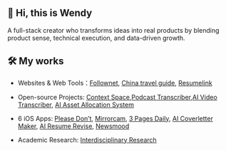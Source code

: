 ## 👋 Hi, this is Wendy

A full-stack creator who transforms ideas into real products by blending product sense, technical execution, and data-driven growth.


## 🛠️ My works

- Websites & Web Tools：[Follownet](https://www.follownet.online), [China travel guide](https://www.localtravelguide.fun), [Resumelink](https://resumelink.cloud/)

- Open-source Projects: [Context Space](https://github.com/context-space/context-space),[Podcast Transcriber](https://github.com/wendy7756/podcast-transcriber),[AI Video Transcriber](https://github.com/wendy7756/ai-video-transcriber), [AI Asset Allocation System](https://github.com/wendy7756/AI-Asset-allocation)

- 6 iOS Apps: [Please Don’t](https://apps.apple.com/us/app/please-dont-display-messages/id6744848735), [Mirrorcam](https://apps.apple.com/us/app/mirrorcam-reference-camera/id6745373013), [3 Pages Daily](https://apps.apple.com/us/app/3-pages-daily-minimal-journal/id6744717008), [AI Coverletter Maker](https://apps.apple.com/us/app/ai-cover-letter-maker/id6744460792), [AI Resume Revise](https://apps.apple.com/us/app/ai-resume-revise/id6744333973), [Newsmood](https://apps.apple.com/us/app/newsmood-ai-news-sentiment/id6744967206)

- Academic Research: [Interdisciplinary Research](https://wendy7756.github.io/my-research)

